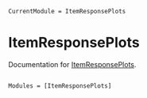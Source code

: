 ```@meta
CurrentModule = ItemResponsePlots
```

# ItemResponsePlots

Documentation for [ItemResponsePlots](https://github.com/JuliaPsychometrics/ItemResponsePlots.jl).

```@index
```

```@autodocs
Modules = [ItemResponsePlots]
```
